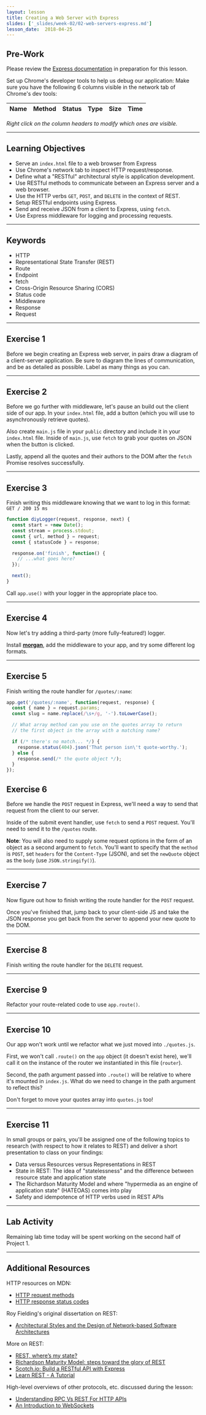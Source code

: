 ```yaml
---
layout: lesson
title: Creating a Web Server with Express
slides: ['_slides/week-02/02-web-servers-express.md']
lesson_date:  2018-04-25
---
```


## Pre-Work

Please review the [Express documentation](http://expressjs.com/) in preparation for this lesson.

Set up Chrome's developer tools to help us debug our application:
Make sure you have the following 6 columns visible in the network tab of Chrome's dev tools:

| Name | Method | Status | Type | Size | Time |
| ---- | :----- | :----- | :--- | :--- | :--- |


_Right click on the column headers to modify which ones are visible._

---

## Learning Objectives

* Serve an `index.html` file to a web browser from Express
* Use Chrome's network tab to inspect HTTP request/response.
* Define what a "RESTful" architectural style is application development.
* Use RESTful methods to communicate between an Express server and a web browser.
* Use the HTTP verbs `GET`, `POST`, and `DELETE` in the context of REST.
* Setup RESTful endpoints using Express.
* Send and receive JSON from a client to Express, using `fetch`.
* Use Express middleware for logging and processing requests.

---

## Keywords

* HTTP
* Representational State Transfer (REST)
* Route
* Endpoint
* fetch
* Cross-Origin Resource Sharing (CORS)
* Status code
* Middleware
* Response
* Request

---

## Exercise 1

Before we begin creating an Express web server, in pairs draw a diagram of a client-server application. Be sure to diagram the lines of communication, and be as detailed as possible. Label as many things as you can.

---

## Exercise 2

Before we go further with middleware, let's pause an build out the client side of our app. In your `index.html` file, add a button (which you will use to asynchronously retrieve quotes).

Also create `main.js` file in your `public` directory and include it in your `index.html` file. Inside of `main.js`, use `fetch` to grab your quotes on JSON when the button is clicked.

Lastly, append all the quotes and their authors to the DOM after the `fetch` Promise resolves successfully.

---

## Exercise 3

Finish writing this middleware knowing that we want to log in this format: `GET / 200 15 ms`

```js
function diyLogger(request, response, next) {
  const start = +new Date();
  const stream = process.stdout;
  const { url, method } = request;
  const { statusCode } = response;

  response.on('finish', function() {
    // ...what goes here?
  });

  next();
}
```

Call `app.use()` with your logger in the appropriate place too.

---

## Exercise 4

Now let's try adding a third-party (more fully-featured!) logger.

Install **[morgan](https://github.com/expressjs/morgan)**, add the middleware to your app, and try some different log formats.

---

## Exercise 5

Finish writing the route handler for `/quotes/:name`:

```js
app.get('/quotes/:name', function(request, response) {
  const { name } = request.params;
  const slug = name.replace(/\s+/g, '-').toLowerCase();

  // What array method can you use on the quotes array to return
  // the first object in the array with a matching name?

  if (/* there's no match... */) {
    response.status(404).json('That person isn\'t quote-worthy.');
  } else {
    response.send(/* the quote object */);
  }
});
```

## Exercise 6

Before we handle the `POST` request in Express, we'll need a way to send that request from the client to our server.

Inside of the submit event handler, use `fetch` to send a `POST` request. You'll need to send it to the `/quotes` route.

**Note**: You will also need to supply some request options in the form of an object as a second argument to `fetch`. You'll want to specify that the `method` is `POST`, set `headers` for the `Content-Type` (JSON), and set the `newQuote` object as the `body` (use `JSON.stringify()`).

---

## Exercise 7

Now figure out how to finish writing the route handler for the `POST` request.

Once you've finished that, jump back to your client-side JS and take the JSON response you get back from the server to append your new quote to the DOM.

---

## Exercise 8

Finish writing the route handler for the `DELETE` request.

---

## Exercise 9

Refactor your route-related code to use `app.route()`.

---

## Exercise 10

Our app won't work until we refactor what we just moved into `./quotes.js`.

First, we won't call `.route()` on the `app` object (it doesn't exist here), we'll call it on the instance of the router we instantiated in this file (`router`).

Second, the path argument passed into `.route()` will be relative to where it's mounted in `index.js`. What do we need to change in the path argument to reflect this?

Don't forget to move your quotes array into `quotes.js` too!

---

## Exercise 11

In small groups or pairs, you'll be assigned one of the following topics to research (with respect to how it relates to REST) and deliver a short presentation to class on your findings:

* Data versus Resources versus Representations in REST
* State in REST: The idea of "statelessness" and the difference between resource state and application state
* The Richardson Maturity Model and where "hypermedia as an engine of application state" (HATEOAS) comes into play
* Safety and idempotence of HTTP verbs used in REST APIs

---

## Lab Activity

Remaining lab time today will be spent working on the second half of Project 1.

---

## Additional Resources

HTTP resources on MDN:

* [HTTP request methods](https://developer.mozilla.org/en-US/docs/Web/HTTP/Methods)
* [HTTP response status codes](https://developer.mozilla.org/en-US/docs/Web/HTTP/Status)

Roy Fielding's original dissertation on REST:

* [Architectural Styles and the Design of Network-based Software Architectures](https://www.ics.uci.edu/~fielding/pubs/dissertation/top.htm)

More on REST:

* [REST, where’s my state?](https://ruben.verborgh.org/blog/2012/08/24/rest-wheres-my-state/)
* [Richardson Maturity Model: steps toward the glory of REST](https://martinfowler.com/articles/richardsonMaturityModel.html)
* [Scotch.io: Build a RESTful API with Express](https://scotch.io/tutorials/build-a-restful-api-using-node-and-express-4)
* [Learn REST - A Tutorial](http://www.restapitutorial.com/)

High-level overviews of other protocols, etc. discussed during the lesson:

* [Understanding RPC Vs REST For HTTP APIs](https://www.smashingmagazine.com/2016/09/understanding-rest-and-rpc-for-http-apis/)
* [An Introduction to WebSockets](http://blog.teamtreehouse.com/an-introduction-to-websockets)
